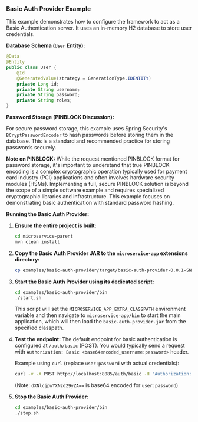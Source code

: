 ### Basic Auth Provider Example

This example demonstrates how to configure the framework to act as a Basic Authentication server. It uses an in-memory H2 database to store user credentials.

**Database Schema (`User` Entity):**

```java
@Data
@Entity
public class User {
    @Id
    @GeneratedValue(strategy = GenerationType.IDENTITY)
    private Long id;
    private String username;
    private String password;
    private String roles;
}
```

**Password Storage (PINBLOCK Discussion):**

For secure password storage, this example uses Spring Security's `BCryptPasswordEncoder` to hash passwords before storing them in the database. This is a standard and recommended practice for storing passwords securely.

**Note on PINBLOCK:** While the request mentioned PINBLOCK format for password storage, it's important to understand that true PINBLOCK encoding is a complex cryptographic operation typically used for payment card industry (PCI) applications and often involves hardware security modules (HSMs). Implementing a full, secure PINBLOCK solution is beyond the scope of a simple software example and requires specialized cryptographic libraries and infrastructure. This example focuses on demonstrating basic authentication with standard password hashing.

**Running the Basic Auth Provider:**

1.  **Ensure the entire project is built:**
    ```bash
    cd microservice-parent
    mvn clean install
    ```

2.  **Copy the Basic Auth Provider JAR to the `microservice-app` extensions directory:**
    ```bash
    cp examples/basic-auth-provider/target/basic-auth-provider-0.0.1-SNAPSHOT.jar microservice-app/extensions/
    ```

3.  **Start the Basic Auth Provider using its dedicated script:**
    ```bash
    cd examples/basic-auth-provider/bin
    ./start.sh
    ```
    This script will set the `MICROSERVICE_APP_EXTRA_CLASSPATH` environment variable and then navigate to `microservice-app/bin` to start the main application, which will then load the `basic-auth-provider.jar` from the specified classpath.

4.  **Test the endpoint:**
    The default endpoint for basic authentication is configured at `/auth/basic` (POST). You would typically send a request with `Authorization: Basic <base64encoded_username:password>` header.

    Example using `curl` (replace `user:password` with actual credentials):
    ```bash
    curl -v -X POST http://localhost:8085/auth/basic -H "Authorization: Basic dXNlcjpwYXNzd29yZA=="
    ```
    (Note: `dXNlcjpwYXNzd29yZA==` is base64 encoded for `user:password`)

5.  **Stop the Basic Auth Provider:**
    ```bash
    cd examples/basic-auth-provider/bin
    ./stop.sh
    ```